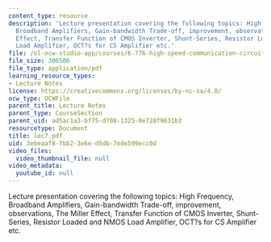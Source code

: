 ```yaml
---
content_type: resource
description: 'Lecture presentation covering the following topics: High Frequency,
  Broadband Amplifiers, Gain-bandwidth Trade-off, improvement, observations, The Miller
  Effect, Transfer Function of CMOS Inverter, Shunt-Series, Resistor Loaded and NMOS
  Load Amplifier, OCT?s for CS Amplifier etc.'
file: /ol-ocw-studio-app/courses/6-776-high-speed-communication-circuits-spring-2005/3ebeaaf8fbb23e6ed5db7ede599ecc0d_lec7.pdf
file_size: 306506
file_type: application/pdf
learning_resource_types:
- Lecture Notes
license: https://creativecommons.org/licenses/by-nc-sa/4.0/
ocw_type: OCWFile
parent_title: Lecture Notes
parent_type: CourseSection
parent_uid: ad5ac1a3-bf75-d708-1325-0e728f9831b3
resourcetype: Document
title: lec7.pdf
uid: 3ebeaaf8-fbb2-3e6e-d5db-7ede599ecc0d
video_files:
  video_thumbnail_file: null
video_metadata:
  youtube_id: null
---
```

Lecture presentation covering the following topics: High Frequency, Broadband Amplifiers, Gain-bandwidth Trade-off, improvement, observations, The Miller Effect, Transfer Function of CMOS Inverter, Shunt-Series, Resistor Loaded and NMOS Load Amplifier, OCT?s for CS Amplifier etc.